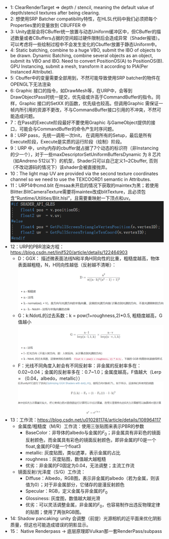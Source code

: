 - 1: ClearRenderTarget => depth / stencil, meaning the default value of depth/stencil textures after being clearing. 
- 2: 想使用SRP Batcher compatibility特性，在HLSL代码中我们必须把每个Properties里的变量放到 CBUFFER 中
- 3: Unity底层会将CBuffer统一放置与动态Uniform缓冲区中，但CBuffer的描述数量或者CBuffers占据的空间超过硬件限制后会造成异常（Shader报错）。可以考虑将一些绘制过程中不会发生变化的Cbuffer放置于静态Uniform中。
- 4: Static batching, combine to a huge VBO, submit the IBO of objects to be drawn.
    Dynamic Batching, combine several objects as an object, submit its VBO and IBO. Need to convert PositionOS(A) to PositionOS(B).
    GPU Instancing, submit a mesh, transform it according to PIA(Per Instanced Attribute).
- 5:  Cbuffer中的变量需要全部用到，不然可能导致使用SRP batcher的物件在OPENGL下无法渲染
- 6: Graphic 接口的指令，如DrawMesh等，在URP中，会等到DrawObjectPass时统一提交，优先级或许高于CommandBuffer的指令。同样，Graphic 接口的SetXX 的函数，优先级也较高。但调用Graphic 需保证一帧内所引用的资源不更改，不与CommandBuffer接口引用的不冲突，不然可能造成问题。
- 7：在Pass的Execute阶段最好不要使用Graphic 与GameObject提供的接口，可能会与CommandBuffer的命令产生时序问题。
- 8：URP pass，先统一调用一次Init， 在调用所有的Setup，最后是所有Execute阶段，Execute是实质的运行阶段（绘制）阶段。
- 9：URP 中，unity内存的cbuffer就占据了7个动态的标识符（非Instancing 的少一个），对于一些maxDescriptorSetUniformBuffersDynamic 为 8 芯片（如Andreno 512以下）的机型，Shader只可以自己定义1~2Cbuffer, 否则（不改动源码的情况下）该shader会被直接抛弃。
- 10：The light map UV are provided via the second texture coordinates channel so we need to use the TEXCOORD1 semantic in Attributes.
- 11：URP14中cmd.blit 在msaa未开启的情况下获取的maintex为黑；若使用Blitter.BlitCameraTexture需要将maintex改成blitTexture，且必须包含“Runtime/Utilities/Blit.hlsl”，且需要重映射一下顶点和uv。![20240611005239](https://raw.githubusercontent.com/hwubh/hwubh_Pictures/main/20240611005239.png)
- 12：URP的PBR渲染方程：https://blog.csdn.net/linjf520/article/details/122464903
  - D：GGX： 描述微表面法线N和半角H同向性的比重，粗糙度越高，物体表面越粗糙，N，H同向性越低（反射越不清晰）：![20240614092732](https://raw.githubusercontent.com/hwubh/hwubh_Pictures/main/20240614092732.png)
  - G：k:NdotL的过去系数：k = pow(1+roughness,2)*0.5, 粗糙度越高，G值越小![20240614092948](https://raw.githubusercontent.com/hwubh/hwubh_Pictures/main/20240614092948.png)
  - F：光线不同角度入射会有不同反射率：非金属的反射率多在：0.02~0.04；金属的反射率多在：0.7~1.0；金属度越高，F值越大（Lerp = （0.04，albedo，metallic））![20240614094220](https://raw.githubusercontent.com/hwubh/hwubh_Pictures/main/20240614094220.png)
- 13：工作流：https://blog.csdn.net/u010281174/article/details/108964117
  - 金属度/粗糙度（M/R）工作流：使用三张贴图来表示PBR的参数
    - BaseColor：非导体的albedo与金属的$F_0$；非金属具有非彩色的镜面反射颜色，而金属具有彩色的镜面反射颜色，即非金属的F0是一个float,金属的F0是一个float3
    - metallic: 灰度贴图，类似遮罩，表示金属的占比
    - roughness：灰度贴图，数值越大越粗糙
    - 优劣：非金属的F0固定为0.04，无法调整；主流工作流
  - 镜面反射/光泽度（S/G）工作流：
    - Diffuse：Albedo，RGB图，表示非金属的albedo（若为金属，则该值为0）；对于非金属部分，它储存的是漫反射颜色
    - Specular：RGB，定义金属与非金属的$F_0$
    - Glossiness: 灰度图，数值越大越光滑
    - 优劣：可以灵活调整金属，非金属的$F_0$，也容易制作出违反物理定律的贴图；使用了两张RGB图。
- 14: Shadow pancaking: unity 会调整（前提）光源相机的近平面来优化阴影质量，但这也可能造成错误的阴影显示。
- 15： Native Renderpass -> 底层原理即Vulkan那一套RenderPass/subpass